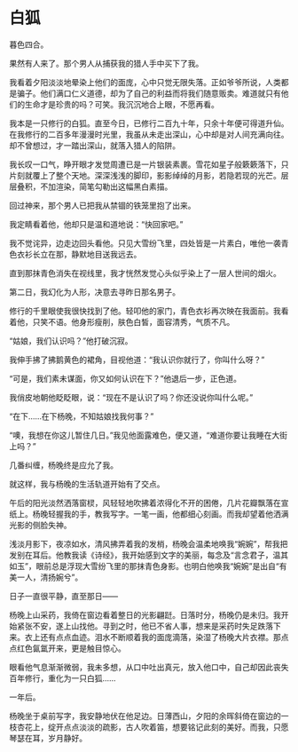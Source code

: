 # 白狐

暮色四合。 

果然有人来了。那个男人从捕获我的猎人手中买下了我。 

我看着夕阳淡淡地晕染上他们的面庞，心中只觉无限失落。正如爷爷所说，人类都是骗子。他们满口仁义道德，却为了自己的利益而将我们随意贩卖。难道就只有他们的生命才是珍贵的吗？可笑。我沉沉地合上眼，不愿再看。 

我本是一只修行的白狐。直至今日，已修行二百九十年，只余十年便可得道升仙。在我修行的二百多年漫漫时光里，我虽从未走出深山，心中却是对人间充满向往。却不曾想过，才一踏出深山，就落入猎人的陷阱。 

我长叹一口气，睁开眼才发觉周遭已是一片银装素裹。雪花如星子般簌簌落下，只片刻就覆上了整个天地。深深浅浅的脚印，影影绰绰的月影，若隐若现的光芒。层层叠积，不加渲染，简笔勾勒出这幅黑白素描。 

回过神来，那个男人已把我从禁锢的铁笼里抱了出来。 

我定睛看着他，他却只是温和道地说：“快回家吧。” 

我不觉诧异，边走边回头看他。只见大雪纷飞里，四处皆是一片素白，唯他一袭青色衣衫长立在那，静默地目送我远去。 

直到那抹青色消失在视线里，我才恍然发觉心头似乎染上了一层人世间的烟火。 

第二日，我幻化为人形，决意去寻昨日那名男子。 

修行的千里眼使我很快找到了他。轻叩他的家门，青色衣衫再次映在我面前。我看着他，只笑不语。他身形瘦削，肤色白皙，面容清秀，气质不凡。 

“姑娘，我们认识吗？”他打破沉寂。 

我伸手拂了拂鹅黄色的裙角，目视他道：“我认识你就行了，你叫什么呀？” 

“可是，我们素未谋面，你又如何认识在下？”他退后一步，正色道。 

我俏皮地朝他眨眨眼，说：“现在不是认识了吗？你还没说你叫什么呢。” 

“在下……在下杨晚，不知姑娘找我何事？” 

“噢，我想在你这儿暂住几日。”我见他面露难色，便又道，“难道你要让我睡在大街上吗？” 

几番纠缠，杨晚终是应允了我。 

就这样，我与杨晚的生活轨道开始有了交点。 

午后的阳光淡然洒落窗棂，风轻轻地吹拂着浓得化不开的困倦，几片花瓣飘落在宣纸上。杨晚轻握我的手，教我写字。一笔一画，他都细心刻画。而我却望着他洒满光影的侧脸失神。 

浅淡月影下，夜凉如水，清风拂弄着我的发梢，杨晚会温柔地唤我“婉婉”，帮我把发别在耳后。他教我读《诗经》，我开始感到文字的美丽，每念及“言念君子，温其如玉”，眼前总是浮现大雪纷飞里的那抹青色身影。也明白他唤我“婉婉”是出自“有美一人，清扬婉兮”。 

日子一直很平静，直至那日—— 

杨晚上山采药，我倚在窗边看着整日的光影翩跹。日落时分，杨晚仍是未归。我开始紧张不安，遂上山找他。寻到之时，他已不省人事，想来是采药时失足跌落下来。衣上还有点点血迹。泪水不断顺着我的面庞滴落，染湿了杨晚大片衣襟。那点点红色氤氲开来，更是触目惊心。 

眼看他气息渐渐微弱，我未多想，从口中吐出真元，放入他口中，自己却因此丧失百年修行，重化为一只白狐…… 

一年后。 

杨晚坐于桌前写字，我安静地伏在他足边。日薄西山，夕阳的余晖斜倚在窗边的一枝杏花上，绽开点点淡淡的疏影，古人吹着笛，想要铭记此刻的美好。而我，只愿琴瑟在耳，岁月静好。